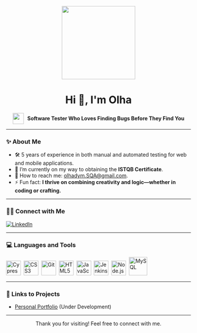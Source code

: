 
<div id="header" align="center">
<img src="https://i.giphy.com/media/v1.Y2lkPTc5MGI3NjExdTlhNHFyYmJpbmttZnN5bmg0aTNmMnI3a3ZwN3FidHM5dWNvc3lmciZlcD12MV9pbnRlcm5hbF9naWZfYnlfaWQmY3Q9Zw/I1gO1FsTvdfDG/giphy.gif" width="200"/>
  </div>


<h1 align="center" style="font-family: -apple-system, BlinkMacSystemFont, \"Segoe UI\", Roboto, Helvetica, Arial, sans-serif; font-weight: bold;">Hi 👋, I'm Olha</h1>

<p align="center" style="display: flex; align-items: center; justify-content: center;">
  <img src="https://i.giphy.com/media/v1.Y2lkPTc5MGI3NjExcTgxbGF5NXlta3ViY3NvbWV0Mmx4NXYyaG43ajZpNWFxa253MHgzNyZlcD12MV9pbnRlcm5hbF9naWZfYnlfaWQmY3Q9Zw/jKYqGWgSY17z5u9BMD/giphy.gif" width="30px" style="margin-right: 10px;;">
  <b>Software Tester Who Loves Finding Bugs Before They Find You</b>
</p>



---

### ✨ About Me
- 🛠️ 5 years of experience in both manual and automated testing for web and mobile applications.
- 🌟 I’m currently on my way to obtaining the **ISTQB Certificate**.
- 📧 How to reach me: [olhadym.SQA@gmail.com](mailto:olhadym.SQA@gmail.com).
- ⚡ Fun fact: **I thrive on combining creativity and logic—whether in coding or crafting.**

---

### 👩‍💻 Connect with Me

<a href="https://www.linkedin.com/in/olhadymaretska/" target="_blank">
  <img src="https://img.shields.io/badge/LinkedIn-blue?logo=linkedin&logoColor=white" alt="LinkedIn"/>
</a>

---

### 💻  Languages and Tools

<p>
  <img src="https://cdn.worldvectorlogo.com/logos/cypress-1.svg" title="Cypress" alt="Cypress" width="40" height="40"/>&nbsp;
  <img src="https://cdn.jsdelivr.net/gh/devicons/devicon/icons/css3/css3-original.svg" title="CSS3" alt="CSS3" width="40" height="40"/>&nbsp;
  <img src="https://cdn.jsdelivr.net/gh/devicons/devicon/icons/git/git-original.svg" title="Git" alt="Git" width="40" height="40"/>&nbsp;
  <img src="https://cdn.jsdelivr.net/gh/devicons/devicon/icons/html5/html5-original.svg" title="HTML5" alt="HTML5" width="40" height="40"/>&nbsp;
  <img src="https://cdn.jsdelivr.net/gh/devicons/devicon/icons/javascript/javascript-original.svg" title="JavaScript" alt="JavaScript" width="40" height="40"/>&nbsp;
  <img src="https://cdn.jsdelivr.net/gh/devicons/devicon/icons/jenkins/jenkins-original.svg" title="Jenkins" alt="Jenkins" width="40" height="40"/>&nbsp;
  <img src="https://cdn.worldvectorlogo.com/logos/nodejs-2.svg" title="Node.js" alt="Node.js" width="40" height="40"/>&nbsp;
  <img src="https://cdn.worldvectorlogo.com/logos/mysql-3.svg" title="MySQL" alt="MySQL" width="50" height="50"/>&nbsp;
</p>

---

### 🔗 Links to Projects

- [Personal Portfolio](https://yourpersonalportfolio.io) (Under Development)

---

<p align="center" style="font-family: -apple-system, BlinkMacSystemFont, \"Segoe UI\", Roboto, Helvetica, Arial, sans-serif; font-weight: lighter;">
  Thank you for visiting! Feel free to connect with me.
</p>
